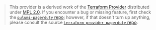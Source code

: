 > This provider is a derived work of the [Terraform Provider](https://github.com/PagerDuty/terraform-provider-pagerduty)
> distributed under [MPL 2.0](https://www.mozilla.org/en-US/MPL/2.0/). If you encounter a bug or missing feature,
> first check the [`pulumi-pagerduty` repo](https://github.com/pulumi/pulumi-pagerduty/issues); however, if that doesn't turn up anything,
> please consult the source [`terraform-provider-pagerduty` repo](https://github.com/PagerDuty/terraform-provider-pagerduty/issues).
